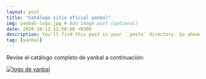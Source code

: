 ```yaml
---
layout: post
title: "Catálogo sitio oficial yanbal"
img: yanbal-logo.jpg # Add image post (optional)
date: 2020-10-12 12:50:00 +0300
description: You’ll find this post in your `_posts` directory. Go ahead and edit it and re-build the site to see your changes. # Add post description (optional)
tag: [yanbal]
---
```

Revise el catálogo completo de yanbal a continuación:

[logo2]: https://raw.githubusercontent.com/Betty-C/bef/gh-pages/assets/img/yanbal-logo2.png
[yanbal]: https://docs.yanbal.com/cdigital/ec/2020/c11/oficial/ "clic para visitar CATALOGO YANBAL"
[![logo de yanbal][logo2]][yanbal]

